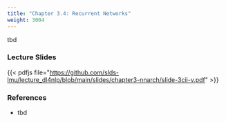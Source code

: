 ```yaml
---
title: "Chapter 3.4: Recurrent Networks"
weight: 3004
---
```

tbd

<!--more-->

<!--
### Lecture video
{{< video id="TfrSKiOecWI" >}}
-->

### Lecture Slides
{{< pdfjs file="https://github.com/slds-lmu/lecture_dl4nlp/blob/main/slides/chapter3-nnarch/slide-3cii-v.pdf" >}}

### References 

- tbd

